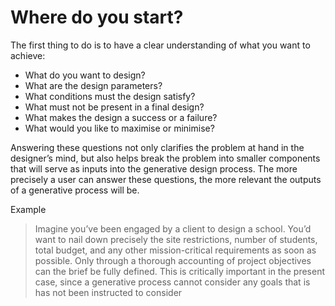 # Where do you start?

The first thing to do is to have a clear understanding of what you want to achieve:
*	What do you want to design?
*	What are the design parameters?
*	What conditions must the design satisfy?
*	What must not be present in a final design?
*	What makes the design a success or a failure?
*	What would you like to maximise or minimise?

Answering these questions not only clarifies the problem at hand in the designer’s mind, but also helps break the problem into smaller components that will serve as inputs into the generative design process. The more precisely a user can answer these questions, the more relevant the outputs of a generative process will be.

Example
> Imagine you’ve been engaged by a client to design a school. You’d want to nail down precisely the site restrictions, number of students, total budget, and any other mission-critical requirements as soon as possible. Only through a thorough accounting of project objectives can the brief be fully defined. This is critically important in the present case, since a generative process cannot consider any goals that is has not been instructed to consider
